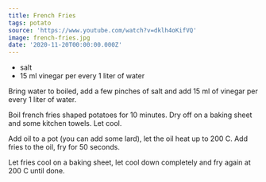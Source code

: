 ```yaml
---
title: French Fries
tags: potato
source: 'https://www.youtube.com/watch?v=dklh4oKifVQ'
image: french-fries.jpg
date: '2020-11-20T00:00:00.000Z'
---
```

* salt
* 15 ml vinegar per every 1 liter of water


Bring water to boiled, add a few pinches of salt and add 15 ml of vinegar per every 1 liter of water.

Boil french fries shaped potatoes for 10 minutes. Dry off on a baking sheet and some kitchen towels. Let cool.

Add oil to a pot (you can add some lard), let the oil heat up to 200 C. Add fries to the oil, fry for 50 seconds.

Let fries cool on a baking sheet, let cool down completely and fry again at 200 C until done.

